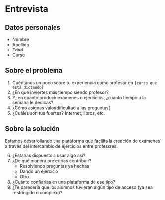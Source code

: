 # Entrevista

## Datos personales
+ Nombre
+ Apellido
+ Edad
+ Curso

## Sobre el problema
1. Cuéntanos un poco sobre tu experiencia como profesor en `[curso que está dictando]`
2. ¿En qué inviertes más tiempo siendo profesor?
3. Y, en cuanto producir exámenes o ejercicios, ¿cuánto tiempo a la semana le dedicas?
4. ¿Cómo asignas valor/dificultad a las preguntas?
5. ¿Cuáles son tus fuentes? Internet, libros, etc.

## Sobre la solución
Estamos desarrollando una plataforma que facilita la creación de exámenes a través del intercambio de ejercicios entre profesores. 

6. ¿Estarías dispuesto a usar algo así?
7. ¿De qué manera preferirías contribuir?
    + Resolviendo preguntas ya hechas
    + Dando un ejercicio
    + Otro
8. ¿Cuánto confiarías en una plataforma de ese tipo?
9. ¿Te parecería que los alumnos tuvieran algún tipo de acceso (ya sea restringido o completo)?

